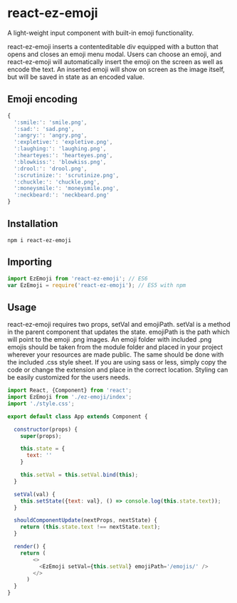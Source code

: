 # react-ez-emoji

A light-weight input component with built-in emoji functionality.

react-ez-emoji inserts a contenteditable div equipped with a button that opens and closes
an emoji menu modal. Users can choose an emoji, and react-ez-emoji will automatically insert
the emoji on the screen as well as encode the text. An inserted emoji will show on screen
as the image itself, but will be saved in state as an encoded value.

## Emoji encoding

```js
{
  ':smile:': 'smile.png',
  ':sad:': 'sad.png',
  ':angry:': 'angry.png',
  ':expletive:': 'expletive.png',
  ':laughing:': 'laughing.png',
  ':hearteyes:': 'hearteyes.png',
  ':blowkiss:': 'blowkiss.png',
  ':drool:': 'drool.png',
  ':scrutinize:': 'scrutinize.png',
  ':chuckle:': 'chuckle.png',
  ':moneysmile:': 'moneysmile.png',
  ':neckbeard:': 'neckbeard.png'
}
```

## Installation

```shell
npm i react-ez-emoji
```

## Importing

```js
import EzEmoji from 'react-ez-emoji'; // ES6
var EzEmoji = require('react-ez-emoji'); // ES5 with npm
```

## Usage

react-ez-emoji requires two props, setVal and emojiPath. setVal is a method in the parent 
component that updates the state. emojiPath is the path which will point to the emoji .png
images. An emoji folder with included .png emojis should be taken from the module folder
and placed in your project wherever your resources are made public. The same should be done
with the included .css style sheet. If you are using sass or less, simply copy the code or change
the extension and place in the correct location. Styling can be easily customized for the 
users needs.

```js
import React, {Component} from 'react';
import EzEmoji from './ez-emoji/index';
import './style.css'; 

export default class App extends Component {

  constructor(props) {
    super(props);

    this.state = {
      text: ''
    }

    this.setVal = this.setVal.bind(this);
  }

  setVal(val) {
    this.setState({text: val}, () => console.log(this.state.text));
  }

  shouldComponentUpdate(nextProps, nextState) {
    return (this.state.text !== nextState.text);
  }

  render() {
    return (
        <>
          <EzEmoji setVal={this.setVal} emojiPath='/emojis/' />
        </>
      )
  }
}
```


